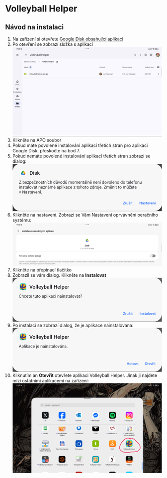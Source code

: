 # Volleyball Helper

## Návod na instalaci
1. Na zařízení si otevřete [Google Disk obsahující aplikaci](https://drive.google.com/drive/folders/1qBreCl1PCioz76EheR9vFgp6NGdwoZiV?usp=sharing)
2. Po otevření se zobrazí složka s aplikací
   ![Zobrazení disku](images/test_disk.png)
3. Klikněte na APO soubor
4. Pokud máte povolené instalování aplikací třetích stran pro aplikaci Google Disk, přeskočte na bod 7.
5. Pokud nemáte povolené instalování aplikací třetích stran zobrazí se dialog:
   ![Nemáte oprávnění](images/test_nastaveni.png)
6. Klikněte na nastavení. Zobrazí se Vám Nastavení oprvávnění oeračního systému:
   ![Nastavení oprávnění Google Disk](images/test_opravneni.png)
7. Klikněte na přepínací tlačítko
8. Zobrazil se vám dialog. Klikněte na **Instalovat**
   ![Intstalační dialog](images/test_instalovat.png)
9. Po instalaci se zobrazí dialog, že je aplikace nainstalována:
   ![Dialog nainstalované aplikace](images/test_otevrit_aplikaci.png)
10. Kliknutím an **Otevřít** otevřete aplikaci Volleyball Helper. Jinak ji najdete mizi ostatními aplikacemi na zařízení:
    ![Zobrazení aplikace mezi ostatními](images/test_ikona_aplikace.jpg)

